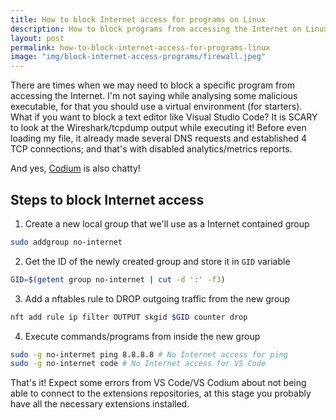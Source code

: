 ```yaml
---
title: How to block Internet access for programs on Linux
description: How to block programs from accessing the Internet on Linux with these simple steps
layout: post
permalink: how-to-block-internet-access-for-programs-linux
image: "img/block-internet-access-programs/firewall.jpeg"
---
```

There are times when we may need to block a specific program from accessing the Internet. I'm not saying while analysing some malicious executable, for that you should use a virtual environment (for starters). What if you want to block a text editor like Visual Studio Code? It is SCARY to look at the Wireshark/tcpdump output while executing it! Before even loading my file, it already made several DNS requests and established 4 TCP connections; and that's with disabled analytics/metrics reports.

And yes, [Codium](https://vscodium.com/ "VSCodium - Open Source Binaries of VSCode") is also chatty!


## Steps to block Internet access

1. Create a new local group that we'll use as a Internet contained group
```bash
sudo addgroup no-internet
```
2. Get the ID of the newly created group and store it in `GID` variable
```bash
GID=$(getent group no-internet | cut -d ':' -f3)
```
3. Add a nftables rule to DROP outgoing traffic from the new group
```bash
nft add rule ip filter OUTPUT skgid $GID counter drop
```
4. Execute commands/programs from inside the new group
```bash
sudo -g no-internet ping 8.8.8.8 # No Internet access for ping
sudo -g no-internet code # No Internet access for VS Code
```

That's it! Expect some errors from VS Code/VS Codium about not being able to connect to the extensions repositories, at this stage you probably have all the necessary extensions installed.
